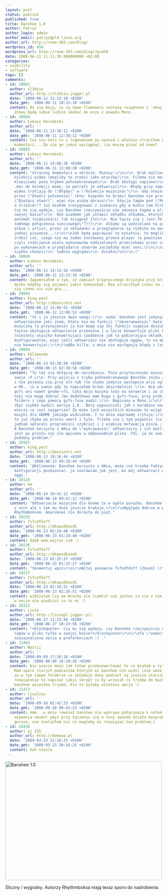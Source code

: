 ```yaml
---
layout: post
status: publish
published: true
title: Banshee 1.0
author: Patrys
author_login: admin
author_email: patrys@pld-linux.org
author_url: http://room-303.com/blog/
wordpress_id: 450
wordpress_url: http://room-303.com/blog/?p=450
date: 2008-06-11 11:11:30.000000000 +02:00
categories:
- usability
- software
tags: []
comments:
- id: 20081
  author: sl3dziu
  author_url: http://sl3dziu.jogger.pl
  date: '2008-06-11 11:33:10 +0200'
  date_gmt: '2008-06-11 10:33:10 +0200'
  content: Aż się boję, co za nowe flamewary zostaną rozpętane z 'okazji' tej wersji..
    Znowu będą sobie ludzie skakać do oczu z powodu Mono..
- id: 20084
  author: Łukasz Horodecki
  author_url: ''
  date: '2008-06-11 13:30:12 +0200'
  date_gmt: '2008-06-11 12:30:12 +0200'
  content: Coś nie halo tu z logowaniem po openid i właśnie straciłem przez to długaśny
    komentarz... Da się go jakoś wyciągnąć, czy muszę pisać od nowa?
- id: 20085
  author: Łukasz Horodecki
  author_url: ''
  date: '2008-06-11 14:08:30 +0200'
  date_gmt: '2008-06-11 13:08:30 +0200'
  content: "Stracony komentarz w skrócie. Minusy:\r\n\r\n- Brak możliwości wyłączenia
    kolekcji wideo (mogliby to zrobić jako wtyczkę)\r\n- Filmów nie można przewijać
    klawiszami poza trybem pełnoekranowym\r\n- Brak obsługi napisów\r\n- Nie importuje
    .mkv do kolekcji mimo, że potrafi je odtworzyć\r\n- Błędy przy imporcie plików
    wideo trafiają do \"Błędy\" w \"Kolekcja muzyczna\"\r\n- Gdy otwieram plik wideo
    przez \"Otwórz położenie\" (btw: kiepsko to brzmi) Banshee nie przełącza się na
    \"Bieżący utwór\", więc nie widzę obrazu\r\n- Edycja tagów pod \"Modyfikuj informacje
    o ścieżce\"? Już miałem zrezygnować z szukania gdy w końcu tam kliknąłem...\r\n-
    Czy mi się wydaje, czy Banshee rzeczywiście nie zmienia tagów w pliku tylko w
    swojej bazie?\r\n- Nie wiadomo jak ustawić okładki albumów, których nie ściągnął
    automat (większości) lub ściągnął źle\r\n- Nie łączy się z last.fm (\"Nie wykryto
    żadnego połączenia sieciowego\"???)\r\n- Albumy są wydzielane na podstawie tagów
    album i artist, przez co składanki w przeglądarce są rozbite na masę albumów po
    jednej piosence...\r\n\r\nJak będą poprawiać to ostatnie, to mogliby przy okazji
    zrobić coś, czego nie ma żaden testowany przeze player (a powinien mieć każdy),
    czyli rozbijanie wielu wykonawców oddzielonych przecinkami przez co sortowanie
    po wykonawcach w przeglądarce utworów zaczęłoby mieć sens.\r\n\r\nZalety: \r\n-
    szybko chodzi\r\n- ładnie wygląda\r\n- działa\r\n\r\n:)"
- id: 20086
  author: Łukasz Horodecki
  author_url: ''
  date: '2008-06-11 14:13:16 +0200'
  date_gmt: '2008-06-11 13:13:16 +0200'
  content: Zapomniałem o tym, że zamiast kryptycznego krzyżyka przy braku pliku na
    dysku mógłby się pojawić jakiś komunikat. Nie straciłbym czasu na zastanawianie
    się czemu nic nie gra...
- id: 20094
  author: king.pest
  author_url: http://dasnichts.net
  date: '2008-06-12 13:06:52 +0200'
  date_gmt: '2008-06-12 12:06:52 +0200'
  content: "to i ja jeszcze dwie uwagi:\r\n- wada: banshee jest jedynym sensownym
    odtwarzaczem jaki znam, który nie ma funkcji \"obserwowania\" katalogu z kolekcją
    muzyczną (a przynajmniej ja nie mogę się tej funkcji nigdzie doszukać);\r\n- zaleta:
    fajnie obsługuje odtwarzacze przenośne i w locie konwertuje pliki FLAC na oggi
    (niestety wtyczka konwertująca (podobnie jak ta pobierająca okładki) nie jest
    konfigurowalna, więc jeśli odtwarzacz nie obsługuje oggów, to na mp3 z automatu
    nie konwertuje);\r\n\r\n@Da.killa: u mnie nie występują błędy z last.fm."
- id: 20099
  author: kklimonda
  author_url: ''
  date: '2008-06-13 03:38:58 +0200'
  date_gmt: '2008-06-13 02:38:58 +0200'
  content: "To też się dołączę do narzekania. Poza przytoczonymi minusami dorzucam
    swoje :P.\r\n- Przy wyjściu z trybu pełnoekranowego Banshee znika z listy okien
    i nie pojawia się przy alt-tab (to chyba jedynie występuje przy oglądaniu filmów
    w HD.. co w sumie gdy to napisałem brzmi absurdalnie).\r\n- Nie obsługuje ani
    gvfs ani nawet gnome-vfs. Cała moja muzyka leży na serwerze i za cholerę się do
    niej nie mogę dobrać (bo dodatkowo mam buga z gvfs-fuse, przy próbie załadowania
    folderu z jego pomocą gvfs-fuse pada).\r\n- Napisany w Mono.\r\n\r\nMoim zdaniem
    zbyt szybko wydali wersję 1.0.. Bety wypuszczali jak z karabinu maszynowego.\r\n\r\nAle
    wiecie co jest najgorsze? Że mimo tych wszystkich minusów to wciąż najlepszy odtwarzacz
    muzyki dla GNOME jakiego widziałem. I to mnie naprawdę irytuje.\r\n\r\nA Rhythmbox
    to już chyba po prostu umarł i tyle. Trzeba się z tym pogodzić (co pokazuje, że
    jednak opłacani programiści szybciej i z większą motywacją piszą ;]). \r\n\r\n@king.pest:
    A Banshee korzysta z HALa do \"wykrywania\" odtwarzaczy i ich możliwości? Bo może
    jest po prostu coś źle wpisane w odpowiednim pliku .fdi, ja ze swoim W810i miałem
    podobny problem."
- id: 20101
  author: king.pest
  author_url: http://dasnichts.net
  date: '2008-06-13 10:16:44 +0200'
  date_gmt: '2008-06-13 09:16:44 +0200'
  content: '@kklimonda: Banshee korzysta z HALa, może coś trzeba faktycznie w jego
    konfiguracji pozmieniać. ja zostawiam jak jest, bo mój odtwarzacz obsługuje też
    oggi.'
- id: 20116
  author: hm
  author_url: ''
  date: '2008-06-14 10:41:12 +0200'
  date_gmt: '2008-06-14 09:41:12 +0200'
  content: "Odtwarzacze muzyczne dla Gnome to w ogóle porażka. Banshee uważam za najlepszy
    z nich ale i tak mu dużo jeszcze brakuje.\r\n\r\nWygląda dobrze w porównaniu z
    Rhythmboksem. Amarokowi nie dorasta do pięt."
- id: 20235
  author: fsfsdfdsff
  author_url: http://dkawsdkasdk
  date: '2008-06-23 02:24:40 +0200'
  date_gmt: '2008-06-23 01:24:40 +0200'
  content: daSA www.wajrus.com :)
- id: 20236
  author: fsfsdfdsff
  author_url: http://dkawsdkasdk
  date: '2008-06-23 02:25:27 +0200'
  date_gmt: '2008-06-23 01:25:27 +0200'
  content: "Skomentuj wpis\r\n\r\nWitaj ponownie fsfsdfdsff (Zmień) \r\n\r\nlol niezłe"
- id: 20237
  author: fsfsdfdsff
  author_url: http://dkawsdkasdk
  date: '2008-06-23 02:26:51 +0200'
  date_gmt: '2008-06-23 01:26:51 +0200'
  content: widzialem Cie we Wrocku ale lcamtuf nie jestes ja sie z nim wychowywalem
    w necie nie wiedzial co to nc :)
- id: 20312
  author: Livio
  author_url: http://liviopl.jogger.pl/
  date: '2008-06-27 11:23:56 +0200'
  date_gmt: '2008-06-27 10:23:56 +0200'
  content: "<blockquote>- Czy mi się wydaje, czy Banshee rzeczywiście nie zmienia
    tagów w pliku tylko w swojej bazie?</blockquote>\r\n\r\nTa \"wada\" to domyślnie
    niezaznaczona opcja w preferencjach :) ."
- id: 21465
  author: Martii
  author_url: ''
  date: '2008-09-09 17:10:26 +0200'
  date_gmt: '2008-09-09 16:10:26 +0200'
  content: Nie wiecie może jak łatwo przekonwertować to co miałem w rythmbox na banshee?
    Mam sporo starych podcastów których mi banshee nie widzi (nie umie sobie znaleźć
    ze w tym samym folderze co składuje dany podcast są jeszcze starsze pliki. Jedne
    rozwiązanie to napisać jakiś skrypt co by wrzucał co trzeba do bazki sql gdzie
    banshee wszystko trzyma. Ale to byłaby ostatnia opcja :)
- id: 21473
  author: lisulisu
  author_url: ''
  date: '2008-09-10 01:42:23 +0200'
  date_gmt: '2008-09-10 00:42:23 +0200'
  content: hmm...u mnie również banshee nie wykrywa połączenia z netem, jest to kwestia
    używania ubudsl gdyż przy łączeniu się w inny sposób działa bezproblemowo... co
    gorsza, nie znalazłem nic co mogłoby mi rozwiązać ten problem:/
- id: 24336
  author: aj 255
  author_url: http://domowa.pl
  date: '2009-03-23 21:16:25 +0100'
  date_gmt: '2009-03-23 20:16:25 +0100'
  content: hah niezle
---
```

<p class="strip"><a href="http://www.flickr.com/photos/patrys/2570301680/" title="Banshee 1.0 by patrys, on Flickr"><img src="http://farm4.static.flickr.com/3042/2570301680_69c3cbd74f.jpg" width="500" height="380" alt="Banshee 1.0" /></a></p>

<p>Śliczny i wygodny. Autorzy Rhythmboksa mają teraz sporo do nadrobienia.</p>
